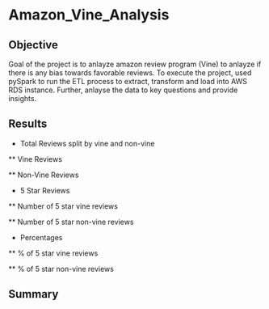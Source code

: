 # Amazon_Vine_Analysis

## Objective

  Goal of the project is to anlayze amazon review program (Vine) to anlayze if there is any bias towards favorable reviews. 
  To execute the project, used pySpark to run the ETL process to extract, transform and load into AWS RDS instance. Further, anlayse the data to key questions and provide insights.
  
## Results

* Total Reviews split by vine and non-vine

** Vine Reviews


** Non-Vine Reviews

* 5 Star Reviews

** Number of 5 star vine reviews

** Number of 5 star non-vine reviews

* Percentages

** % of 5 star vine reviews

** % of 5 star non-vine reviews

## Summary
